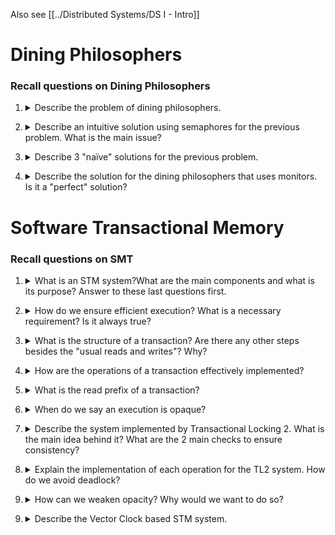 Also see [[../Distributed Systems/DS I - Intro]]

# Dining Philosophers 

### Recall questions on Dining Philosophers

1. <details markdown=1><summary markdown="span"> Describe the problem of dining philosophers. </summary>
    
    \
    We have ==$N$ philosophers seated at a circular table==:
    - there is ==$1$ chopstick between each philosopher==
    - ==a philosopher must pick its 2 nearest chopsticks== in order to eat
    - ==a philosopher cannot pick two chopsticks at once== 

	![](../../../static/CS/df1.png)

	We want a solution that is ==deadlock free== and, ideally,  ==starvation free==.

</details>

2. <details markdown=1><summary markdown="span"> Describe an intuitive solution using semaphores for the previous problem. What is the main issue?</summary>
    
    \
    We could simply ==protect each chopstick with a mutual exclusion semaphore==. This solution, although simple, ==results in deadlock==.
	
</details>

3. <details markdown=1><summary markdown="span"> Describe 3 "naïve" solutions for the previous problem. </summary>
    
    \
    Some "naïve" solutions include:
	- allow ==at most $N$ philosophers at the table, where $N = M - 1$ and $M$ is the number of resources== ![](../../../static/CS/df2.png)
	- odd philosophers pick ==first left then right==, while even  philosophers pick first right then left ![](../../../static/CS/df3.png)
	- ==numbering chopsticks== and always going for the ==smallest first== ![](../../../static/CS/df4.png)
	

</details>

4. <details markdown=1><summary markdown="span"> Describe the solution for the dining philosophers that uses monitors. Is it a "perfect" solution?  </summary>
    
    \
	The key points of this solution:
	- a philosopher ==goes into eating state only if both neighbours are not eating==
	- if ==one of my neighbours is eating, and I’m hungry, they can signal() me when they’re done==

	![](../../../static/CS/df5.png)
	
	This solution, again, is ==only deadlock free and not starvation free==.

</details>

#  Software Transactional Memory

### Recall questions on SMT

1. <details markdown=1><summary markdown="span"> What is an STM system?What are the main components and what is its purpose? Answer to these last questions first.</summary>
    
    \
    Main components:
    - ==transaction==: ==atomic unit of computation== that can ==access atomic objects== that we ==assume successfully terminate when executed alone==
    - ==program==: set of sequential processes, each ==alternating between transactional and non-transactional code==

	A STM system then is ==online algorithm that has to ensure the atomic execution of the transactional code  of the program==.

	The reason for which we want to create a STM is that we want to ==group together parts of the code that must look like atomic==, in a way that is ==transparent, scalable and easy-to-use for the programmer==.
    
	
</details>

2. <details markdown=1><summary markdown="span"> How do we ensure efficient execution? What is a necessary requirement? Is it always true? </summary>
    
    \
    To guarantee efficiency, we allow ==several transactions to be executed simultaneously,== i.e. we have an ==optimistic execution approach==. To make this work, ==there must exist a total ordering of the transaction==. This total ordering, however, ==does not always exist==.
	
</details>

3. <details markdown=1><summary markdown="span"> What is the structure of a transaction? Are there any other steps besides the "usual reads and writes"? Why? </summary>
    
    \
    A transaction is composed of 3 parts:
    - ==[READ]== of an ==atomic register==
    - some ==local computation==
    - ==[WRITE]== into ==shared memory==

	However, a "4th" step is necessary in order to ==ensure consistency==, a ==try to commit== step: provided the transaction ==has not been aborted==, a process will verify whether there are ==consistency issues== before effectively writing values in the shared memory.
	
</details>

4. <details markdown=1><summary markdown="span">  How are the operations of a transaction effectively implemented?  </summary>
    
    \
    Every transaction uses a ==local working space==:
    - the ==first READ copies the value of the reg. in the local copy==; successive ==READs will then read from the local copy==
    - every ==WRITE modifies the local copy== and ==puts the final value in the shared memory only at the end of the transaction== 

	We will make use of the ==following 4 operations==: ![](../../../static/CS/smt1.png)
    
</details>

5. <details markdown=1><summary markdown="span"> What is the read prefix of a transaction? </summary>
    
    \
    Let $T$ be a transaction, its ==read prefix is formed by all its successful READ before its potential abortion==.
	
</details>

6. <details markdown=1><summary markdown="span"> When do we say an execution is opaque? </summary>
    
    \
    An execution is opaque ==if all committed transactions and all the read prefixes of all aborted  transactions appear as if executed one after the other==, by following their real-time occurrence order.
    
	
</details>

7. <details markdown=1><summary markdown="span"> Describe the system implemented by Transactional Locking 2. What is the main idea behind it? What are the 2 main checks to ensure consistency? </summary>
    
    \
    ![](../../../static/CS/smt2.png)

	Main idea behind it: ==commit a transaction $\iff$ it could appear as executed at its birth-date time==. \
	To grant consistency, we have 2 checks:
	- it $T$ reads $X$, then it ==must be that $XX.date < birthdate(T)$==
	- to commit, all ==registers accessed by $T$ cannot have been modified after $T$'s birth-date==
	
</details>

8. <details markdown=1><summary markdown="span"> Explain the implementation of each operation for the TL2 system. How do we avoid deadlock? </summary>
    
    \
    ![](../../../static/CS/smt3.png)
    
	To ==avoid deadlock, there is a total order on the registers and locks are required by respecting  this order==.

</details>

9. <details markdown=1><summary markdown="span"> How can we weaken opacity? Why would we want to do so?  </summary>
    
    \
	We can weaken opacity by ==imposing that the read prefix of an aborted transaction is consistent only w.r.t. its causal past (i.e., its virtual world)==.

	![](../../../static/CS/smt4.png)

     We can then require ==Virtual World Consistency==:  we want a ==total ordering on all committed transaction== but only a ==partial ordering on committed transactions and the read prefixes of aborted transactions.==

	WVC allows ==for more transactions to commit==, being a more ==liberal== property than opacity.
    
    ![](../../../static/CS/smt5.png)
	
</details>

9. <details markdown=1><summary markdown="span"> Describe the Vector Clock based STM system. </summary>
    
    \
     ![](../../../static/CS/smt6.png)

	Operation implementation:

	![](../../../static/CS/smt7.png)
	
</details>